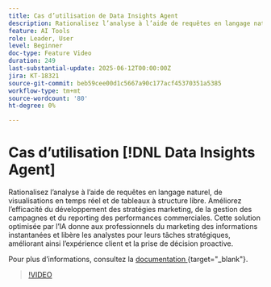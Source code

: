 ```yaml
---
title: Cas d’utilisation de Data Insights Agent
description: Rationalisez l’analyse à l’aide de requêtes en langage naturel, de visualisations en temps réel et de tableaux à structure libre. Améliorez l’efficacité du développement des stratégies marketing, de la gestion des campagnes et du reporting des performances commerciales.
feature: AI Tools
role: Leader, User
level: Beginner
doc-type: Feature Video
duration: 249
last-substantial-update: 2025-06-12T00:00:00Z
jira: KT-18321
source-git-commit: beb59cee00d1c5667a90c177acf45370351a5385
workflow-type: tm+mt
source-wordcount: '80'
ht-degree: 0%

---
```


# Cas d’utilisation [!DNL Data Insights Agent]

Rationalisez l’analyse à l’aide de requêtes en langage naturel, de visualisations en temps réel et de tableaux à structure libre. Améliorez l’efficacité du développement des stratégies marketing, de la gestion des campagnes et du reporting des performances commerciales. Cette solution optimisée par l’IA donne aux professionnels du marketing des informations instantanées et libère les analystes pour leurs tâches stratégiques, améliorant ainsi l’expérience client et la prise de décision proactive.

Pour plus d’informations, consultez la [ documentation ](https://experienceleague.adobe.com/en/docs/analytics-platform/using/cja-overview/cja-b2c-overview/data-analysis-ai){target="_blank"}.

>[!VIDEO](https://video.tv.adobe.com/v/3463896/?learn=on&enablevpops)
